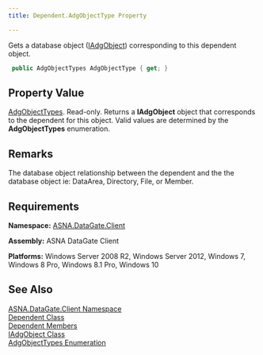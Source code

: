 ```yaml
---
title: Dependent.AdgObjectType Property

---
```


Gets a database object ([IAdgObject](iadg-object-class.html)) corresponding to this dependent object.

```cs
 public AdgObjectTypes AdgObjectType { get; }
```


## Property Value

[AdgObjectTypes](adg-object-types-enumeration.html). Read-only. Returns a **IAdgObject** object that corresponds to the dependent for this object. Valid values are determined by the **AdgObjectTypes** enumeration.
## Remarks

The database object relationship between the dependent and the the database object ie: DataArea, Directory, File, or Member.
## Requirements

**Namespace:** [ASNA.DataGate.Client](datagate-client-namespace.html) 

**Assembly:** ASNA DataGate Client

**Platforms:** Windows Server 2008 R2, Windows Server 2012, Windows 7, Windows 8 Pro, Windows 8.1 Pro, Windows 10
## See Also


[ASNA.DataGate.Client Namespace](datagate-client-namespace.html)
      <br />
[Dependent Class](dependent-class.html)
      <br />
[Dependent Members](dependent-members.html)
      <br />
[IAdgObject Class](iadg-object-class.html)
      <br />
[AdgObjectTypes Enumeration](adg-object-types-enumeration.html)


